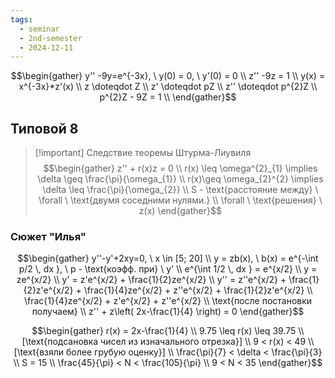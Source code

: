 ```yaml
---
tags:
  - seminar
  - 2nd-semester
  - 2024-12-11
---
```


$$\begin{gather}
y'' -9y=e^{-3x}, \ y(0) = 0, \ y'(0) = 0 \\
z'' -9z = 1 \\
y(x) = x^{-3x}*z'(x) \\
z \doteqdot Z \\
z' \doteqdot pZ \\
z'' \doteqdot p^{2}Z \\
p^{2}Z - 9Z = 1 \\
\end{gather}$$

## Типовой 8

> [!important] Следствие теоремы Штурма-Лиувиля
> $$\begin{gather}
z'' + r(x)z = 0 \\
r(x) \leq \omega^{2}_{1} \implies \delta \geq \frac{\pi}{\omega_{1}} \\
r(x)\geq \omega_{2}^{2} \implies \delta \leq \frac{\pi}{\omega_{2}} \\
S - \text{расстояние между} \ \forall \ \text{двумя соседними нулями.} \\
\forall \ \text{решения} \ z(x)
\end{gather}$$

### Сюжет "Илья"

$$\begin{gather}
y''-y'+2xy=0, \ x \in [5; 20] \\
y = zb(x), \ b(x) =  e^{-\int p/2 \, dx }, \ p - \text{коэфф. при} \ y' \\
e^{\int 1/2 \, dx } = e^{x/2} \\
y = ze^{x/2} \\
y' = z'e^{x/2} + \frac{1}{2}ze^{x/2} \\
y'' = z''e^{x/2} + \frac{1}{2}z'e^{x/2} + \frac{1}{4}ze^{x/2} + z''e^{x/2} + \frac{1}{2}z'e^{x/2} \\
\frac{1}{4}ze^{x/2} + z'e^{x/2} + z''e^{x/2} \\
\text{после постановки получаем} \\
z'' + z\left( 2x-\frac{1}{4} \right) = 0
\end{gather}$$

$$\begin{gather}
r(x) = 2x-\frac{1}{4} \\
9.75 \leq r(x) \leq 39.75 \\
[\text{подсановка чисел из изначального отрезка}] \\
9 < r(x) < 49 \\
[\text{взяли более грубую оценку}] \\
\frac{\pi}{7} < \delta < \frac{\pi}{3} \\
S = 15 \\
\frac{45}{\pi} < N < \frac{105}{\pi} \\
9 < N < 35
\end{gather}$$